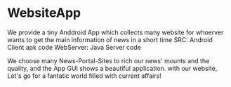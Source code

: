 # WebsiteApp
We provide a tiny Anddroid App which collects many website  for whoerver wants to get the main information of news in a short time
SRC: 
  Android Client apk code
WebServer:
  Java Server code
  
We choose many News-Portal-Sites to rich our news' mounts and the quality, and the App GUI shows a beautiful application.
with our website, Let's go for a fantatic world filled with current affairs!
